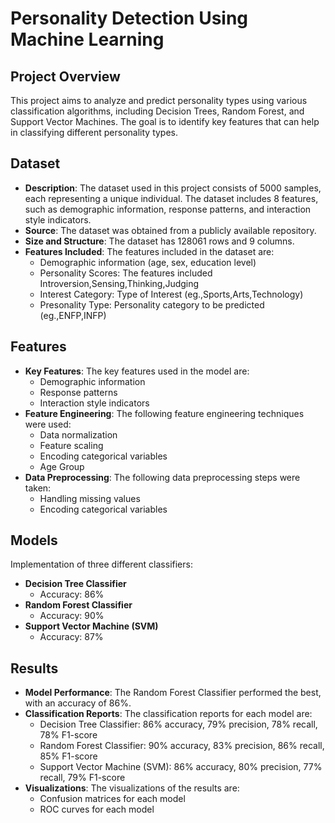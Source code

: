# Personality Detection Using Machine Learning

## Project Overview
This project aims to analyze and predict personality types using various classification algorithms, including Decision Trees, Random Forest, and Support Vector Machines. The goal is to identify key features that can help in classifying different personality types.

## Dataset
- **Description**: The dataset used in this project consists of 5000 samples, each representing a unique individual. The dataset includes 8 features, such as demographic information, response patterns, and interaction style indicators.
- **Source**: The dataset was obtained from a publicly available repository.
- **Size and Structure**: The dataset has 128061 rows and 9 columns.
- **Features Included**: The features included in the dataset are:
  - Demographic information (age, sex, education level)
  - Personality Scores: The features included Introversion,Sensing,Thinking,Judging
  - Interest Category: Type of Interest (eg.,Sports,Arts,Technology)
  - Presonality Type: Personality category to be predicted (eg.,ENFP,INFP)
## Features
- **Key Features**: The key features used in the model are:
  - Demographic information
  - Response patterns
  - Interaction style indicators
- **Feature Engineering**: The following feature engineering techniques were used:
  - Data normalization
  - Feature scaling
  - Encoding categorical variables
  - Age Group
- **Data Preprocessing**: The following data preprocessing steps were taken:
  - Handling missing values
  - Encoding categorical variables

## Models
Implementation of three different classifiers:
- **Decision Tree Classifier**
  - Accuracy: 86%
- **Random Forest Classifier**
  - Accuracy: 90%
- **Support Vector Machine (SVM)**
  - Accuracy: 87%

## Results
- **Model Performance**: The Random Forest Classifier performed the best, with an accuracy of 86%.
- **Classification Reports**: The classification reports for each model are:
  - Decision Tree Classifier: 86% accuracy, 79% precision, 78% recall, 78% F1-score
  - Random Forest Classifier: 90% accuracy, 83% precision, 86% recall, 85% F1-score
  - Support Vector Machine (SVM): 86% accuracy, 80% precision, 77% recall, 79% F1-score
- **Visualizations**: The visualizations of the results are:
  - Confusion matrices for each model
  - ROC curves for each model

